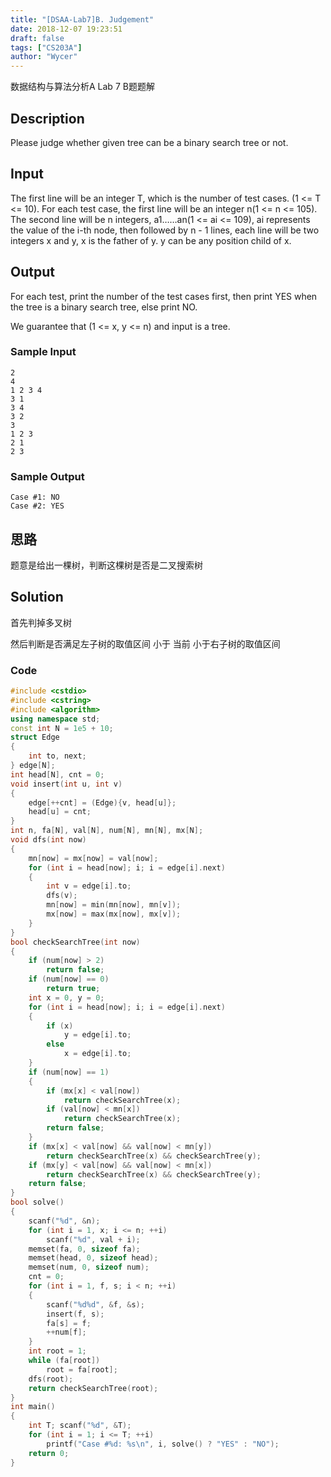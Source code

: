 ```yaml
---
title: "[DSAA-Lab7]B. Judgement"
date: 2018-12-07 19:23:51
draft: false
tags: ["CS203A"]
author: "Wycer"
---
```


数据结构与算法分析A Lab 7 B题题解

<!-- more -->

## Description
Please judge whether given tree can be a binary search tree or not.

## Input

 The first line will be an integer T, which is the number of test cases. (1 <= T <= 10). For each test case, the first line will be an integer n(1 <= n <= 105). The second line will be n integers, a1……an(1 <= ai <= 109), ai represents the value of the i-th node, then followed by n - 1 lines, each line will be two integers x and y, x is the father of y. y can be any position child of x. 


## Output

 For each test, print the number of the test cases first, then print YES when the tree is a binary search tree, else print NO.

We guarantee that (1 <= x, y <= n) and input is a tree. 

### Sample Input
```
2
4
1 2 3 4
3 1
3 4
3 2
3
1 2 3
2 1 
2 3
```
### Sample Output
```
Case #1: NO
Case #2: YES
```

## 思路

题意是给出一棵树，判断这棵树是否是二叉搜索树

## Solution

首先判掉多叉树

然后判断是否满足左子树的取值区间 小于 当前 小于右子树的取值区间

### Code
``` cpp
#include <cstdio>
#include <cstring>
#include <algorithm>
using namespace std;
const int N = 1e5 + 10;
struct Edge 
{
    int to, next;
} edge[N];
int head[N], cnt = 0;
void insert(int u, int v)
{
    edge[++cnt] = (Edge){v, head[u]};
    head[u] = cnt;
}
int n, fa[N], val[N], num[N], mn[N], mx[N];
void dfs(int now)
{
    mn[now] = mx[now] = val[now];
    for (int i = head[now]; i; i = edge[i].next)
    {
        int v = edge[i].to;
        dfs(v);
        mn[now] = min(mn[now], mn[v]);
        mx[now] = max(mx[now], mx[v]); 
    }
}
bool checkSearchTree(int now)
{
    if (num[now] > 2)
        return false;
    if (num[now] == 0)
        return true;
    int x = 0, y = 0;
    for (int i = head[now]; i; i = edge[i].next)
    {
        if (x)
            y = edge[i].to;
        else
            x = edge[i].to;
    }
    if (num[now] == 1)
    {
        if (mx[x] < val[now])
            return checkSearchTree(x);
        if (val[now] < mn[x])
            return checkSearchTree(x);
        return false;
    }
    if (mx[x] < val[now] && val[now] < mn[y])
        return checkSearchTree(x) && checkSearchTree(y);
    if (mx[y] < val[now] && val[now] < mn[x])
        return checkSearchTree(x) && checkSearchTree(y);
    return false;
}
bool solve()
{
    scanf("%d", &n);
    for (int i = 1, x; i <= n; ++i)
        scanf("%d", val + i);
    memset(fa, 0, sizeof fa);
    memset(head, 0, sizeof head);
    memset(num, 0, sizeof num);
    cnt = 0;
    for (int i = 1, f, s; i < n; ++i)
    {
        scanf("%d%d", &f, &s);
        insert(f, s);
        fa[s] = f;
        ++num[f];
    }
    int root = 1;
    while (fa[root])
        root = fa[root];
    dfs(root);
    return checkSearchTree(root);
}
int main()
{
    int T; scanf("%d", &T);
    for (int i = 1; i <= T; ++i)
        printf("Case #%d: %s\n", i, solve() ? "YES" : "NO");
    return 0;
}
```